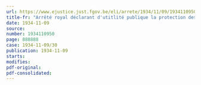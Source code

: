 ```yaml
---
url: https://www.ejustice.just.fgov.be/eli/arrete/1934/11/09/1934110950/justel
title-fr: "Arrêté royal déclarant d'utitlité publique la protection des sources d'eau minérale de SPA et fixant ou étendant un périmétre de protection et déterminant les travaux qui ne peuvent étre entrepris sans autorisation à l'intérieur de ce périmétre"
date: 1934-11-09
source:
number: 1934110950
page: 888888
case: 1934-11-09/30
publication: 1934-11-09
starts:
modifies:
pdf-original:
pdf-consolidated:
---
```



